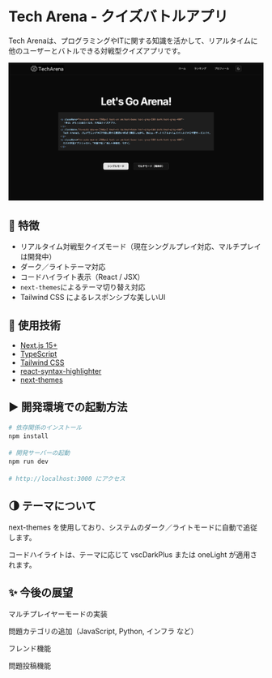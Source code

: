 # Tech Arena - クイズバトルアプリ

Tech Arenaは、プログラミングやITに関する知識を活かして、リアルタイムに他のユーザーとバトルできる対戦型クイズアプリです。

![screenshot](./public/README-photo.png) 

## 🚀 特徴

- リアルタイム対戦型クイズモード（現在シングルプレイ対応、マルチプレイは開発中）
- ダーク／ライトテーマ対応
- コードハイライト表示（React / JSX）
- `next-themes`によるテーマ切り替え対応
- Tailwind CSS によるレスポンシブな美しいUI

## 🔧 使用技術

- [Next.js 15+](https://nextjs.org/)
- [TypeScript](https://www.typescriptlang.org/)
- [Tailwind CSS](https://tailwindcss.com/)
- [react-syntax-highlighter](https://github.com/react-syntax-highlighter/react-syntax-highlighter)
- [next-themes](https://github.com/pacocoursey/next-themes)

## ▶️ 開発環境での起動方法

```bash
# 依存関係のインストール
npm install

# 開発サーバーの起動
npm run dev

# http://localhost:3000 にアクセス
```

## 🌗 テーマについて
next-themes を使用しており、システムのダーク／ライトモードに自動で追従します。

コードハイライトは、テーマに応じて vscDarkPlus または oneLight が適用されます。

## ✨ 今後の展望
マルチプレイヤーモードの実装

問題カテゴリの追加（JavaScript, Python, インフラ など）

フレンド機能

問題投稿機能